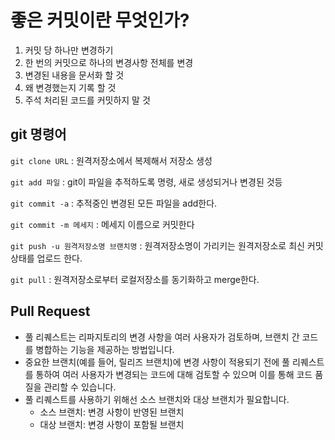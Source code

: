 # 좋은 커밋이란 무엇인가?

1. 커밋 당 하나만 변경하기
2. 한 번의 커밋으로 하나의 변경사항 전체를 변경
3. 변경된 내용을 문서화 할 것
4. 왜 변경했는지 기록 할 것
5. 주석 처리된 코드를 커밋하지 말 것



## git 명령어

`git clone URL` : 원격저장소에서 복제해서 저장소 생성

`git add 파일` : git이 파일을 추적하도록 명령, 새로 생성되거나 변경된 것등

`git commit -a` : 추적중인 변경된 모든 파일을 add한다.

`git commit -m 메세지` : 메세지 이름으로 커밋한다

`git push -u 원격저장소명 브랜치명` : 원격저장소명이 가리키는 원격저장소로 최신 커밋 상태를 업로드 한다.

`git pull` : 원격저장소로부터 로컬저장소를 동기화하고 merge한다.



## Pull Request

- 풀 리퀘스트는 리파지토리의 변경 사항을 여러 사용자가 검토하며, 브랜치 간 코드를 병합하는 기능을 제공하는 방법입니다.
- 중요한 브랜치(예를 들어, 릴리즈 브랜치)에 변경 사항이 적용되기 전에 풀 리퀘스트를 통하여 여러 사용자가 변경되는 코드에 대해 검토할 수 있으며 이를 통해 코드 품질을 관리할 수 있습니다.
- 풀 리퀘스트를 사용하기 위해선 소스 브랜치와 대상 브랜치가 필요합니다.
  - 소스 브랜치: 변경 사항이 반영된 브랜치
  - 대상 브랜치: 변경 사항이 포함될 브랜치

